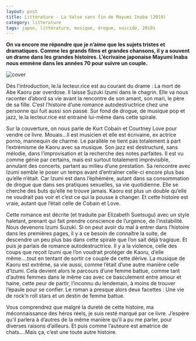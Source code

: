 ```yaml
---
layout: post
title: Littérature - La Valse sans fin de Mayumi Inaba (2019)
category: litterature
tags: japon, littérature, musique, drogue, suicide, 2010s
---
```


**On va encore me répondre que je n’aime que les sujets tristes et dramatiques. Comme les grands films et grandes chansons, il y a souvent un drame dans les grandes histoires. L’écrivaine japonaise Mayumi Inaba nous emmène dans les années 70 pour suivre un couple.**

![cover](https://cheziceman.files.wordpress.com/2020/03/valsesansfin.jpg)

Dès l’introduction, le.la lecteur.rice est au courant du drame : La mort de Abe Kaoru par overdose. Il laisse Suzuki Izumi dans le chagrin. Elle va nous raconter d’abord sa vie avant la rencontre de son amant, son mari, le père de sa fille. C’est l’histoire d’une romance autodestructrice chez une personne qui fuit aussi son passé. Sur fond de drogue, de musique pop et jazz, le.la lecteur.rice est entrainé lui-même dans cette spirale.

Sur la couverture, on nous parle de Kurt Cobain et Courtney Love pour vendre ce livre. Mouais…Il est musicien et elle est écrivaine, ex actrice porno, mannequin de charme. Le parallèle ne tient pas totalement à part l’extrémisme de Kaoru avec sa musique. Son jazz est destructuré, sans mélodie, dans l’improvisation et la recherche des notes parfaites. Il est vu comme génie par certains, mais est surtout totalement imprévisible, annulant des concerts, partant au milieu d’une prestation. Sa rencontre avec Izumi semble le poser un temps avant d’entraîner celle-ci encore plus bas qu’elle n’était. Car Izumi est dans l’éphémère, autant dans sa consommation de drogue que dans ses pratiques sexuelles, sa vie quotidienne. Elle se cherche des buts qu’elle ne trouve jamais. Kaoru est plus un double qu’elle ne voudrait pas voir et c’est ce qui la pousse à changer. Et cette histoire est vraie, autant que l’était celle de Cobain et Love.

Cette romance est décrite (et traduite par Elizabeth Suetsugu) avec un style haletant, prenant qui fait prendre conscience de l’urgence, de l’instabilité. Nous devenons Izumi Suzuki. Si on peut avoir du mal à entrer dans l’histoire dans les premières pages, il y a ce besoin de connaître la suite, de descendre un peu plus bas dans cette spirale que l’on sait déjà tragique. Et puis je parlais de romance autodestructrice. Il y a la violence, celle des coups que reçoit Izumi que l’on voudrait protéger de Kaoru, d’elle même….tout en tentant de sortir ce couple de cette dérive. La musique de Kaoru est extrême, sa vie aussi, comme l’était d’une autre manière celle d’Izumi. Cela devient alors le parcours d’une femme battue, comme tant d’autres femmes dans le même cas avec ce basculement entre amour et haine, cette peur de partir, l’inconnu du lendemain, à moins de trouver l’épaule pour se confier. Le roman a presque alors deux facettes : Une vie de rock’n roll stars et un destin de femme battue.

Vous comprendrez que malgré la dureté de cette histoire, ma méconnaissance des héros réels, je suis resté marqué par ce livre. J’espère qu’il parlera à d’autres de la même manière qu’il a pu me parler, pour diverses raisons d’ailleurs. Et puis comme l’auteure est amatrice de chats….Mais ça, c’est une toute autre histoire.





